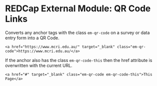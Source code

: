 # REDCap External Module: QR Code Links

Converts any anchor tags with the class `em-qr-code` on a survey or data entry form into a QR Code.

`<a href="https://www.mcri.edu.au/" target="_blank" class="em-qr-code">https://www.mcri.edu.au/</a>`

If the anchor also has the class `em-qr-code-this` then the href attribute is overwritten with the current URL.

`<a href="#" target="_blank" class="em-qr-code em-qr-code-this">This Page</a>`

